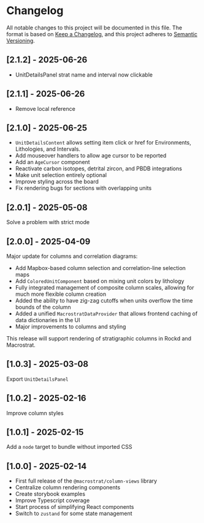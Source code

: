 # Changelog

All notable changes to this project will be documented in this file. The format
is based on [Keep a Changelog](https://keepachangelog.com/en/1.0.0/), and this
project adheres to [Semantic Versioning](https://semver.org/spec/v2.0.0.html).

## [2.1.2] - 2025-06-26

- UnitDetailsPanel strat name and interval now clickable

## [2.1.1] - 2025-06-26

- Remove local reference

## [2.1.0] - 2025-06-25

- `UnitDetailsContent` allows setting item click or href for Environments,
  Lithologies, and Intervals.
- Add mouseover handlers to allow age cursor to be reported
- Add an `AgeCursor` component
- Reactivate carbon isotopes, detrital zircon, and PBDB integrations
- Make unit selection entirely optional
- Improve styling across the board
- Fix rendering bugs for sections with overlapping units

## [2.0.1] - 2025-05-08

Solve a problem with strict mode

## [2.0.0] - 2025-04-09

Major update for columns and correlation diagrams:

- Add Mapbox-based column selection and correlation-line selection maps
- Add `ColoredUnitComponent` based on mixing unit colors by lithology
- Fully integrated management of composite column scales, allowing for much more
  flexible column creation
- Added the ability to have zig-zag cutoffs when units overflow the time bounds
  of the column
- Added a unified `MacrostratDataProvider` that allows frontend caching of data
  dictionaries in the UI
- Major improvements to columns and styling

This release will support rendering of stratigraphic columns in Rockd and
Macrostrat.

## [1.0.3] - 2025-03-08

Export `UnitDetailsPanel`

## [1.0.2] - 2025-02-16

Improve column styles

## [1.0.1] - 2025-02-15

Add a `node` target to bundle without imported CSS

## [1.0.0] - 2025-02-14

- First full release of the `@macrostrat/column-views` library
- Centralize column rendering components
- Create storybook examples
- Improve Typescript coverage
- Start process of simplifying React components
- Switch to `zustand` for some state management
